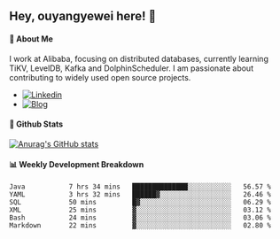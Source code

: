 ## Hey, ouyangyewei here! :wave:

#### :rocket: About Me
I work at Alibaba, focusing on distributed databases, currently learning TiKV, LevelDB, Kafka and DolphinScheduler. I am passionate about contributing to widely used open source projects.

- [![Linkedin](https://img.shields.io/badge/LinkedIn-ouyangyewei-blue)](https://www.linkedin.com/in/ouyangyewei/)
- [![Blog](https://img.shields.io/badge/Blog-yeweiouyang-orange)](https://blog.csdn.net/yeweiouyang)

#### :star2: Github Stats
[![Anurag's GitHub stats](https://github-readme-stats.vercel.app/api?username=ouyangyewei&show_icons=true&cache_seconds=3600&theme=tokyonight)](https://github.com/anuraghazra/github-readme-stats)

#### :bar_chart: Weekly Development Breakdown
<!--START_SECTION:waka-->

```text
Java           7 hrs 34 mins   ██████████████░░░░░░░░░░░   56.57 %
YAML           3 hrs 32 mins   ██████▓░░░░░░░░░░░░░░░░░░   26.46 %
SQL            50 mins         █▓░░░░░░░░░░░░░░░░░░░░░░░   06.29 %
XML            25 mins         ▓░░░░░░░░░░░░░░░░░░░░░░░░   03.12 %
Bash           24 mins         ▓░░░░░░░░░░░░░░░░░░░░░░░░   03.06 %
Markdown       22 mins         ▓░░░░░░░░░░░░░░░░░░░░░░░░   02.80 %
```

<!--END_SECTION:waka-->
